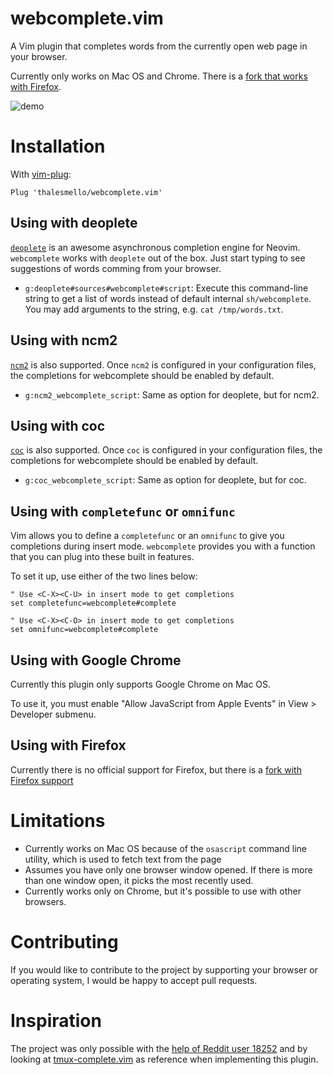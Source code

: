 # webcomplete.vim

A Vim plugin that completes words from the currently open web page in your
browser.

Currently only works on Mac OS and Chrome. There is a [fork that works with Firefox](https://github.com/kimat/webcomplete.vim).

![demo](./demo.gif)

# Installation

With [vim-plug](https://github.com/junegunn/vim-plug):

```
Plug 'thalesmello/webcomplete.vim'
```

## Using with deoplete

[`deoplete`](https://github.com/Shougo/deoplete.nvim/) is an awesome asynchronous
completion engine for Neovim. `webcomplete` works with `deoplete` out of the box.
Just start typing to see suggestions of words comming from your browser.

- `g:deoplete#sources#webcomplete#script`: Execute this command-line string
  to get a list of words instead of default internal `sh/webcomplete`. You may
  add arguments to the string, e.g. `cat /tmp/words.txt`.

## Using with ncm2

[`ncm2`](https://github.com/ncm2/ncm2/) is also supported. Once `ncm2` is configured
in your configuration files, the completions for webcomplete should be enabled by
default.

- `g:ncm2_webcomplete_script`: Same as option for deoplete, but for ncm2.

## Using with coc

[`coc`](https://github.com/neoclide/coc.nvim) is also supported. Once `coc` is configured
in your configuration files, the completions for webcomplete should be enabled by
default.

- `g:coc_webcomplete_script`: Same as option for deoplete, but for coc.

## Using with `completefunc` or `omnifunc`

Vim allows you to define a `completefunc` or an `omnifunc` to give you
completions during insert mode. `webcomplete` provides you with a function that
you can plug into these built in features.

To set it up, use either of the two lines below:
```
" Use <C-X><C-U> in insert mode to get completions
set completefunc=webcomplete#complete

" Use <C-X><C-O> in insert mode to get completions
set omnifunc=webcomplete#complete
```

## Using with Google Chrome

Currently this plugin only supports Google Chrome on Mac OS.

To use it, you must enable "Allow JavaScript from Apple Events" in View >
Developer submenu.

## Using with Firefox

Currently there is no official support for Firefox, but there is a
[fork with Firefox support](https://github.com/kimat/webcomplete.vim)

# Limitations

* Currently works on Mac OS because of the `osascript` command line utility,
  which is used to fetch text from the page
* Assumes you have only one browser window opened. If there is more than one
  window open, it picks the most recently used.
* Currently works only on Chrome, but it's possible to use with other browsers.

# Contributing

If you would like to contribute to the project by supporting your browser or
operating system, I would be happy to accept pull requests.

# Inspiration

The project was only possible with the [help of Reddit user 18252](https://www.reddit.com/r/commandline/comments/4j73um/any_way_of_getting_the_text_of_open_chrome_pages/d34ftzx)
and by looking at [tmux-complete.vim](https://github.com/wellle/tmux-complete.vim) as reference when implementing this plugin.
